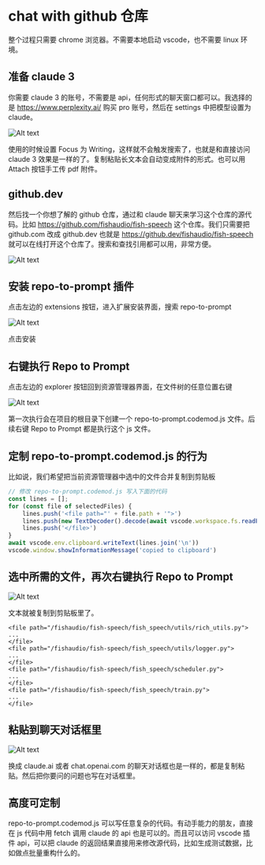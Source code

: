# chat with github 仓库

整个过程只需要 chrome 浏览器。不需要本地启动 vscode，也不需要 linux 环境。

## 准备 claude 3

你需要 claude 3 的账号，不需要是 api，任何形式的聊天窗口都可以。我选择的是 https://www.perplexity.ai/ 购买 pro 账号，然后在 settings 中把模型设置为 claude。

![Alt text](usage/image1.png)

使用的时候设置 Focus 为 Writing，这样就不会触发搜索了，也就是和直接访问 claude 3 效果是一样的了。复制粘贴长文本会自动变成附件的形式。也可以用 Attach 按钮手工传 pdf 附件。

## github.dev

然后找一个你想了解的 github 仓库，通过和 claude 聊天来学习这个仓库的源代码。比如 https://github.com/fishaudio/fish-speech 这个仓库。我们只需要把 github.com 改成 github.dev 也就是 https://github.dev/fishaudio/fish-speech 就可以在线打开这个仓库了。搜索和查找引用都可以用，非常方便。

![Alt text](usage/image2.png)

## 安装 repo-to-prompt 插件

点击左边的 extensions 按钮，进入扩展安装界面，搜索 repo-to-prompt

![Alt text](usage/image3.png)

点击安装

## 右键执行 Repo to Prompt

点击左边的 explorer 按钮回到资源管理器界面，在文件树的任意位置右键

![Alt text](usage/image4.png)

第一次执行会在项目的根目录下创建一个 repo-to-prompt.codemod.js 文件。后续右键 Repo to Prompt 都是执行这个 js 文件。

## 定制 repo-to-prompt.codemod.js 的行为

比如说，我们希望把当前资源管理器中选中的文件合并复制到剪贴板

```js
// 修改 repo-to-prompt.codemod.js 写入下面的代码
const lines = [];
for (const file of selectedFiles) {
    lines.push('<file path="' + file.path + '">')
    lines.push(new TextDecoder().decode(await vscode.workspace.fs.readFile(file)))
    lines.push('</file>')
}
await vscode.env.clipboard.writeText(lines.join('\n'))
vscode.window.showInformationMessage('copied to clipboard')
```

## 选中所需的文件，再次右键执行 Repo to Prompt

![Alt text](usage/image5.png)

文本就被复制到剪贴板里了。

```
<file path="/fishaudio/fish-speech/fish_speech/utils/rich_utils.py">
...
</file>
<file path="/fishaudio/fish-speech/fish_speech/utils/logger.py">
...
</file>
<file path="/fishaudio/fish-speech/fish_speech/scheduler.py">
...
</file>
<file path="/fishaudio/fish-speech/fish_speech/train.py">
...
</file>
```

## 粘贴到聊天对话框里

![Alt text](usage/image6.png)

换成 claude.ai 或者 chat.openai.com 的聊天对话框也是一样的，都是复制粘贴。然后把你要问的问题也写在对话框里。

## 高度可定制

repo-to-prompt.codemod.js 可以写任意复杂的代码。有动手能力的朋友，直接在 js 代码中用 fetch 调用 claude 的 api 也是可以的。而且可以访问 vscode 插件 api，可以把 claude 的返回结果直接用来修改源代码，比如生成测试数据，比如做点批量重构什么的。